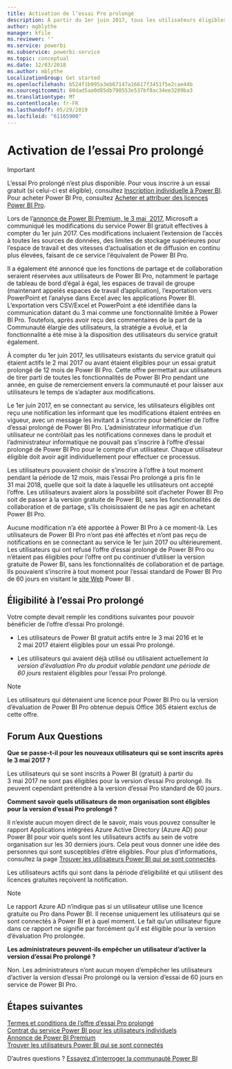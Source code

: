```yaml
---
title: Activation de l’essai Pro prolongé
description: À partir du 1er juin 2017, tous les utilisateurs éligibles pourront choisir l’essai Pro prolongé du service Power BI.
author: mgblythe
manager: kfile
ms.reviewer: ''
ms.service: powerbi
ms.subservice: powerbi-service
ms.topic: conceptual
ms.date: 12/03/2018
ms.author: mblythe
LocalizationGroup: Get started
ms.openlocfilehash: b524f1b995a3eb67147a16617f3451f5e2cae44b
ms.sourcegitcommit: 60dad5aa0d85db790553e537bf8ac34ee3289ba3
ms.translationtype: MT
ms.contentlocale: fr-FR
ms.lasthandoff: 05/29/2019
ms.locfileid: "61165900"
---
```

# <a name="extended-pro-trial-activation"></a>Activation de l’essai Pro prolongé

> [!IMPORTANT]
> L’essai Pro prolongé n’est plus disponible. Pour vous inscrire à un essai gratuit (si celui-ci est éligible), consultez [Inscription individuelle à Power BI](service-self-service-signup-for-power-bi.md). Pour acheter Power BI Pro, consultez [Acheter et attribuer des licences Power BI Pro](service-admin-purchasing-power-bi-pro.md).

Lors de l’[annonce de Power BI Premium, le 3 mai  2017](https://powerbi.microsoft.com/blog/microsoft-accelerates-modern-bi-adoption-with-power-bi-premium/), Microsoft a communiqué les modifications du service Power BI gratuit effectives à compter du 1er juin 2017. Ces modifications incluaient l’extension de l’accès à toutes les sources de données, des limites de stockage supérieures pour l’espace de travail et des vitesses d’actualisation et de diffusion en continu plus élevées, faisant de ce service l’équivalent de Power BI Pro.

Il a également été annoncé que les fonctions de partage et de collaboration seraient réservées aux utilisateurs de Power BI Pro, notamment le partage de tableau de bord d’égal à égal, les espaces de travail de groupe (maintenant appelés espaces de travail d’application), l’exportation vers PowerPoint et l’analyse dans Excel avec les applications Power BI. L’exportation vers CSV/Excel et PowerPoint a été identifiée dans la communication datant du 3 mai comme une fonctionnalité limitée à Power BI Pro. Toutefois, après avoir reçu des commentaires de la part de la Communauté élargie des utilisateurs, la stratégie a évolué, et la fonctionnalité a été mise à la disposition des utilisateurs du service gratuit également.

À compter du 1er juin 2017, les utilisateurs existants du service gratuit qui étaient actifs le 2 mai 2017 ou avant étaient éligibles pour un essai gratuit prolongé de 12 mois de Power BI Pro. Cette offre permettait aux utilisateurs de tirer parti de toutes les fonctionnalités de Power BI Pro pendant une année, en guise de remerciement envers la communauté et pour laisser aux utilisateurs le temps de s’adapter aux modifications.

Le 1er juin 2017, en se connectant au service, les utilisateurs éligibles ont reçu une notification les informant que les modifications étaient entrées en vigueur, avec un message les invitant à s’inscrire pour bénéficier de l’offre d’essai prolongé de Power BI Pro. L’administrateur informatique d’un utilisateur ne contrôlait pas les notifications connexes dans le produit et l’administrateur informatique ne pouvait pas s’inscrire à l’offre d’essai prolongé de Power BI Pro pour le compte d’un utilisateur. Chaque utilisateur éligible doit avoir agit individuellement pour effectuer ce processus.

Les utilisateurs pouvaient choisir de s’inscrire à l’offre à tout moment pendant la période de 12 mois, mais l’essai Pro prolongé a pris fin le 31 mai 2018, quelle que soit la date à laquelle les utilisateurs ont accepté l’offre. Les utilisateurs avaient alors la possibilité soit d’acheter Power BI Pro soit de passer à la version gratuite de Power BI, sans les fonctionnalités de collaboration et de partage, s’ils choisissaient de ne pas agir en achetant Power BI Pro.

Aucune modification n’a été apportée à Power BI Pro à ce moment-là. Les utilisateurs de Power BI Pro n’ont pas été affectés et n’ont pas reçu de notifications en se connectant au service le 1er juin 2017 ou ultérieurement. Les utilisateurs qui ont refusé l’offre d’essai prolongé de Power BI Pro ou n’étaient pas éligibles pour l’offre ont pu continuer d’utiliser la version gratuite de Power BI, sans les fonctionnalités de collaboration et de partage. Ils pouvaient s’inscrire à tout moment pour l’essai standard de Power BI Pro de 60 jours en visitant le [site Web](https://powerbi.microsoft.com/get-started/) Power BI .

## <a name="eligibility-for-extended-pro-trial"></a>Éligibilité à l’essai Pro prolongé

Votre compte devait remplir les conditions suivantes pour pouvoir bénéficier de l’offre d’essai Pro prolongé.

* Les utilisateurs de Power BI gratuit actifs entre le 3 mai 2016 et le 2 mai 2017 étaient éligibles pour un essai Pro prolongé.

* Les utilisateurs qui avaient déjà utilisé ou utilisaient actuellement *la version d’évaluation Pro du produit valable pendant une période de 60 jours* restaient éligibles pour l’essai Pro prolongé.

> [!NOTE]
> Les utilisateurs qui détenaient une licence pour Power BI Pro ou la version d’évaluation de Power BI Pro obtenue depuis Office 365 étaient exclus de cette offre.

## <a name="frequently-asked-questions"></a>Forum Aux Questions

**Que se passe-t-il pour les nouveaux utilisateurs qui se sont inscrits après le 3 mai 2017 ?**

Les utilisateurs qui se sont inscrits à Power BI (gratuit) à partir du 3 mai 2017 ne sont pas éligibles pour la version d’essai Pro prolongé. Ils peuvent cependant prétendre à la version d’essai Pro standard de 60 jours.

**Comment savoir quels utilisateurs de mon organisation sont éligibles pour la version d’essai Pro prolongé ?**

Il n’existe aucun moyen direct de le savoir, mais vous pouvez consulter le rapport Applications intégrées Azure Active Directory (Azure AD) pour Power BI pour voir quels sont les utilisateurs actifs au sein de votre organisation sur les 30 derniers jours. Cela peut vous donner une idée des personnes qui sont susceptibles d’être éligibles. Pour plus d’informations, consultez la page [Trouver les utilisateurs Power BI qui se sont connectés](service-admin-access-usage.md).

Les utilisateurs actifs qui sont dans la période d’éligibilité et qui utilisent des licences gratuites reçoivent la notification.

> [!NOTE]
> Le rapport Azure AD n’indique pas si un utilisateur utilise une licence gratuite ou Pro dans Power BI. Il recense uniquement les utilisateurs qui se sont connectés à Power BI et à quel moment. Le fait qu’un utilisateur figure dans ce rapport ne signifie par forcément qu’il est éligible pour la version d’évaluation Pro prolongée.

**Les administrateurs peuvent-ils empêcher un utilisateur d’activer la version d’essai Pro prolongé ?**

Non. Les administrateurs n’ont aucun moyen d’empêcher les utilisateurs d’activer la version d’essai Pro prolongé ou la version d’essai de 60 jours en service de Power BI Pro.

## <a name="next-steps"></a>Étapes suivantes

[Termes et conditions de l’offre d’essai Pro prolongé](https://aka.ms/power-bi-trial)  
[Contrat du service Power BI pour les utilisateurs individuels](https://powerbi.microsoft.com/terms-of-service/)  
[Annonce de Power BI Premium](https://aka.ms/pbipremium-announcement)  
[Trouver les utilisateurs Power BI qui se sont connectés](service-admin-access-usage.md)

D’autres questions ? [Essayez d’interroger la communauté Power BI](https://community.powerbi.com/)